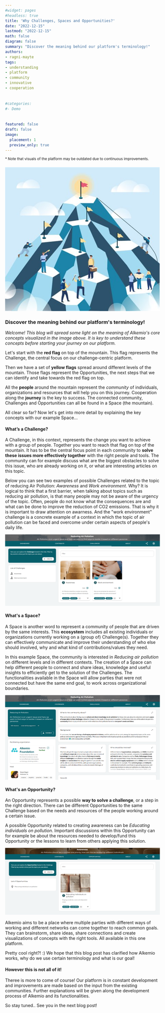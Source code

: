 ```yaml
---
#widget: pages
#headless: true
title: 'Why Challenges, Spaces and Opportunities?'
date: "2022-12-15"
lastmod: "2022-12-15"
math: false
diagram: false
summary: "Discover the meaning behind our platform's terminology!"
authors:
- ragni-mayte
tags:
- understanding
- platform
- community
- innovative
- cooperation


#categories:
#- Demo


featured: false
draft: false
image:
  placement: 1
  preview_only: true
---
```


<sup>* Note that visuals of the platform may be outdated due to continuous improvements.</sup>

![](./header.png)

### Discover the meaning behind our platform's terminology!
*Welcome! This blog will spread some light on the meaning of Alkemio's core concepts visualized in the image above. It is key to understand these concepts before starting your journey on our platform.*

Let's start with the **red flag** on top of the mountain. This flag represents the Challenge, the central focus on our challenge-centric platform. 

Then we have a set of **yellow flags** spread around different levels of the mountain. Those flags represent the Opportunities, the next steps that we can identify and take towards the red flag on top. 

All the **people** around the mountain represent the *community* of individuals, organizations and resources that will help you on this journey. Cooperation along the **journey** is the key to success. The connected community, Challenges and Opportunities can all be found in a Space (the mountain).

All clear so far? Now let's get into more detail by explaining the key concepts with our example Space...

#### What’s a Challenge?
A Challenge, in this context, represents the change you want to achieve with a group of people. Together you want to reach that flag on top of the mountain. It has to be the central focus point in each community to **solve these issues more effectively together** with the right people and tools. The community can for example discuss what are the biggest obstacles to solve this issue, who are already working on it, or what are interesting articles on this topic.

Below you can see two examples of possible Challenges related to the topic of reducing Air Pollution: *Awareness* and *Work environment*. Why? It is logical to think that a first barrier, when talking about topics such as reducing air pollution, is that many people may not be aware of the urgency of the topic. Often, people do not know what the consequences are and what can be done to improve the reduction of CO2 emissions. That is why it is important to draw attention on awarness. And the "work environment" challenge is a concrete example of a context in which the topic of air pollution can be faced and overcome under certain aspects of people's daily life.

![](./challenges-page.png)

#### What's a Space?
A Space is another word to represent a community of people that are driven by the same interests. This **ecosystem** includes all existing individuals or organizations currently working on a (group of) Challenge(s). Together they can effectively communicate and improve their understanding of who else should involved, why and what kind of contributions/values they need.

In this example Space, the community is interested in *Reducing air pollution* on different levels and in different contexts. The creation of a Space can help different people to connect and share ideas, knowledge and useful insights to efficiently get to the solution of the Challenges. The functionalities available in the Space will allow parties that were not connected but have the same end goal, to work across organizational boundaries.

![](./space-page.png)

#### What's an Opportunity?
An Opportunity represents a possible **way to solve a challenge**, or a step in the right direction. There can be different Opportunities to the same Challenge based on the needs and resources of the people working around a certain issue. 

A possible Opportunity related to creating awareness can be *Educating individuals on pollution*. Important discussions within this Opportunity can for example be about the resources needed to develop/fund this Opportunity or the lessons to learn from others applying this solution.

![](./opportunities-page.png) 

Alkemio aims to be a place where multiple parties with different ways of working and different networks can come together to reach common goals. They can brainstorm, share ideas, share connections and create visualizations of concepts with the right tools. All available in this one platform.

Pretty cool right?! :) We hope that this blog post has clarified how Alkemio works, why do we use certain terminology and what is our goal!

#### However this is not all of it!
Theree is more to come of course! Our platform is in constant development and improvements are made based on the input from the existing communities. Further explanations will be given along the development process of Alkemio and its functionalities. 

So stay tuned.. See you in the next blog post!

